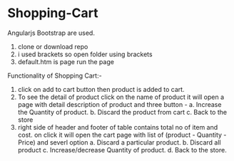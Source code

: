# Shopping-Cart
Angularjs Bootstrap are used.

1. clone or download repo
2. i used brackets so open folder using brackets 
3. default.htm is page  run the page 

Functionality of Shopping Cart:-
1. click on add to cart button then product is added to cart.
2. To see the detail of product click on the name of product
    it will open a page with detail description of product and three button -
     a. Increase the Quantity of product. 
     b. Discard the product from cart 
     c. Back to the store 
3. right side of header and footer of table contains total no of item and cost. on click it will open the cart page 
     with list of (product - Quantity - Price) 
     and severl option 
     a. Discard a particular product.
     b. Discard all product
     c. Increase/decrease Quantity of product.
     d. Back to the store.
